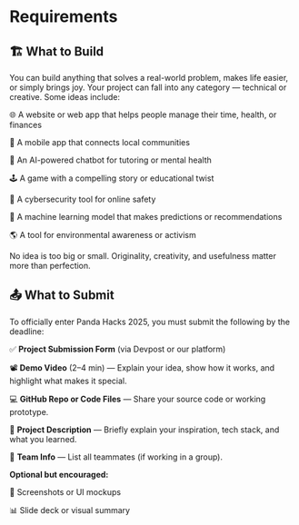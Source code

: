 <h1>Requirements</h1>
<h2>🏗️ What to Build</h2>
<p>You can build anything that solves a real-world problem, makes life easier, or simply brings joy. Your project can fall into any category — technical or creative. Some ideas include:</p>
<p>🌐 A website or web app that helps people manage their time, health, or finances</p>
<p>📱 A mobile app that connects local communities</p>
<p>🤖 An AI-powered chatbot for tutoring or mental health</p>
<p>🕹️ A game with a compelling story or educational twist</p>
<p>🔐 A cybersecurity tool for online safety</p>
<p>🧠 A machine learning model that makes predictions or recommendations</p>
<p>🌎 A tool for environmental awareness or activism</p>
<p>No idea is too big or small. Originality, creativity, and usefulness matter more than perfection.</p>
<h2>📤 What to Submit</h2>
<p>To officially enter Panda Hacks 2025, you must submit the following by the deadline:</p>
<p>✅ <strong>Project Submission Form</strong> (via Devpost or our platform)</p>
<p>📽️ <strong>Demo Video</strong> (2–4 min) — Explain your idea, show how it works, and highlight what makes it special.</p>
<p>💻 <strong>GitHub Repo or Code Files</strong> — Share your source code or working prototype.</p>
<p>📄 <strong>Project Description</strong> — Briefly explain your inspiration, tech stack, and what you learned.</p>
<p>👥 <strong>Team Info</strong> — List all teammates (if working in a group).</p>
<p><strong>Optional but encouraged:</strong></p>
<p>🌟 Screenshots or UI mockups</p>
<p>📊 Slide deck or visual summary</p>
